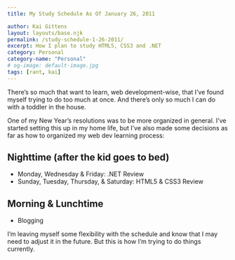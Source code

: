 ```yaml
---
title: My Study Schedule As Of January 26, 2011

author: Kai Gittens
layout: layouts/base.njk
permalink: /study-schedule-1-26-2011/
excerpt: How I plan to study HTML5, CSS3 and .NET
category: Personal
category-name: "Personal"
# og-image: default-image.jpg
tags: [rant, kai]
---
```

There’s so much that want to learn, web development-wise, that I’ve found myself trying to do too much at once. And there’s only so much I can do with a toddler in the house.

One of my New Year’s resolutions was to be more organized in general. I’ve started setting this up in my home life, but I’ve also made some decisions as far as how to organized my web dev learning process:

## Nighttime (after the kid goes to bed)

*   Monday, Wednesday & Friday: .NET Review
*   Sunday, Tuesday, Thursday, & Saturday: HTML5 & CSS3 Review

## Morning & Lunchtime

*   Blogging

I’m leaving myself some flexibility with the schedule and know that I may need to adjust it in the future. But this is how I’m trying to do things currently.